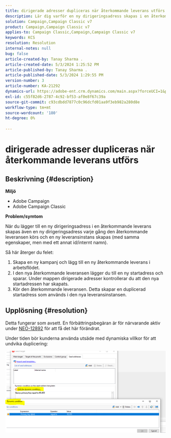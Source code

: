 ```yaml
---
title: dirigerade adresser dupliceras när återkommande leverans utförs
description: Lär dig varför en ny dirigeringsadress skapas i en återkommande leverans som en duplicerad startadress.
solution: Campaign,Campaign Classic v7
product: Campaign,Campaign Classic v7
applies-to: Campaign Classic,Campaign,Campaign Classic v7
keywords: KCS
resolution: Resolution
internal-notes: null
bug: false
article-created-by: Tanay Sharma .
article-created-date: 5/3/2024 1:25:52 PM
article-published-by: Tanay Sharma .
article-published-date: 5/3/2024 1:29:55 PM
version-number: 3
article-number: KA-21292
dynamics-url: https://adobe-ent.crm.dynamics.com/main.aspx?forceUCI=1&pagetype=entityrecord&etn=knowledgearticle&id=c1dfd3a3-5009-ef11-9f8a-6045bd026dc7
exl-id: c55f82d6-2787-4c92-bf53-af0e8f67c39a
source-git-commit: c93cdbdd7877c0c96dcfd01aa9f3eb982a280d8e
workflow-type: tm+mt
source-wordcount: '180'
ht-degree: 0%

---
```


# dirigerade adresser dupliceras när återkommande leverans utförs

## Beskrivning {#description}


<b>Miljö</b>

- Adobe Campaign
- Adobe Campaign Classic


<b>Problem/symtom</b>

När du lägger till en ny dirigeringsadress i en återkommande leverans skapas även en ny dirigeringsadress varje gång den återkommande leveransen körs och en ny leveransinstans skapas (med samma egenskaper, men med ett annat id/internt namn).

Så här återger du felet:

1. Skapa en ny kampanj och lägg till en ny återkommande leverans i arbetsflödet.
2. I den nya återkommande leveransen lägger du till en ny startadress och sparar. Under mappen dirigerade adresser kontrollerar du att den nya startadressen har skapats.
3. Kör den återkommande leveransen. Detta skapar en duplicerad startadress som används i den nya leveransinstansen.



## Upplösning {#resolution}


Detta fungerar som avsett. En förbättringsbegäran är för närvarande aktiv under [NEO-12892](https://jira.corp.adobe.com/browse/NEO-12892) för att få det här förändrat.

Under tiden bör kunderna använda utsäde med dynamiska villkor för att undvika duplicering:

![](assets/83cc65a7-329b-ed11-aad1-6045bd006ce9.png)
